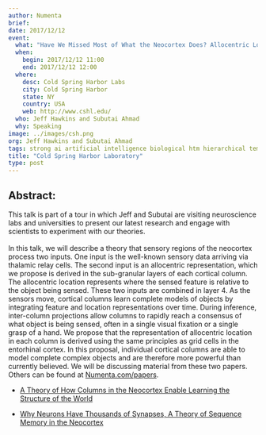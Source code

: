 ```yaml
---
author: Numenta
brief:
date: 2017/12/12
event:
  what: "Have We Missed Most of What the Neocortex Does? Allocentric Location as the Basis of Perception"
  when:
    begin: 2017/12/12 11:00
    end: 2017/12/12 12:00
  where:
    desc: Cold Spring Harbor Labs
    city: Cold Spring Harbor
    state: NY
    country: USA
    web: http://www.cshl.edu/
  who: Jeff Hawkins and Subutai Ahmad
  why: Speaking
image: ../images/csh.png
org: Jeff Hawkins and Subutai Ahmad
tags: strong ai artificial intelligence biological htm hierarchical temporal memory computing brain neuroscience
title: "Cold Spring Harbor Laboratory"
type: post
---
```


## Abstract:

This talk is part of a tour in which Jeff and Subutai are visiting neuroscience labs and universities to present our latest research and engage with scientists to experiment with our theories. </br></br>
In this talk, we will describe a theory that sensory regions of the neocortex process two inputs. One input is the well-known sensory data arriving via thalamic relay cells. The second input is an allocentric representation, which we propose is derived in the sub-granular layers of each cortical column. The allocentric location represents where the sensed feature is relative to the object being sensed. These two inputs are combined in layer 4. As the sensors move, cortical columns learn complete models of objects by integrating feature and location representations over time. During inference, inter-column projections allow columns to rapidly reach a consensus of what object is being sensed, often in a single visual fixation or a single grasp of a hand. We propose that the representation of allocentric location in each column is derived using the same principles as grid cells in the entorhinal cortex. In this proposal, individual cortical columns are able to model complete complex objects and are therefore more powerful than currently believed.
We will be discussing material from these two papers. Others can be found at [Numenta.com/papers](https://www.numenta.com/papers).

* [A Theory of How Columns in the Neocortex Enable Learning the Structure of the World](https://doi.org/10.3389/fncir.2017.00081)

* [Why Neurons Have Thousands of Synapses, A Theory of Sequence Memory in the Neocortex](https://doi.org/10.3389/fncir.2016.00023)
